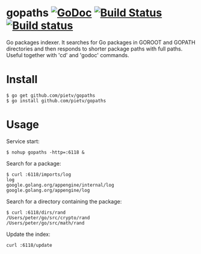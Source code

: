 gopaths [![GoDoc](https://godoc.org/github.com/pietv/gopaths?status.png)](https://godoc.org/github.com/pietv/gopaths) [![Build Status](https://drone.io/github.com/pietv/gopaths/status.png)](https://drone.io/github.com/pietv/gopaths/latest) [![Build status](https://ci.appveyor.com/api/projects/status/u2xfqdwb6t6c8b35/branch/master?svg=true)](https://ci.appveyor.com/project/pietv/gopaths/branch/master)
=======
Go packages indexer. It searches for Go packages in GOROOT and GOPATH
directories and then responds to shorter package paths with full paths.
Useful together with 'cd' and 'godoc' commands.

Install
=======
```shell
$ go get github.com/pietv/gopaths
$ go install github.com/pietv/gopaths
```

Usage
=====
Service start:
```shell
$ nohup gopaths -http=:6118 &
```

Search for a package:
```shell
$ curl :6118/imports/log
log
google.golang.org/appengine/internal/log
google.golang.org/appengine/log
```

Search for a directory containing the package:
```shell
$ curl :6118/dirs/rand
/Users/peter/go/src/crypto/rand
/Users/peter/go/src/math/rand
```

Update the index:
```shell
curl :6118/update
```
